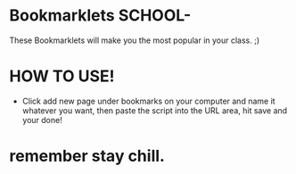 # Bookmarklets SCHOOL-
These Bookmarklets will make you the most popular in your class. ;)

# HOW TO USE!
* Click add new page under bookmarks on your computer and name it whatever you want, then paste the script into the URL area, hit save and your done!

# remember stay chill.
